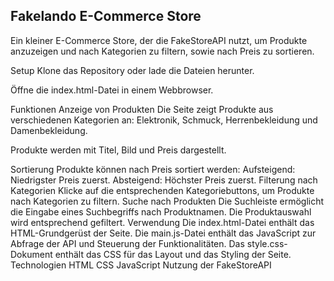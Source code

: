 ## Fakelando E-Commerce Store
Ein kleiner E-Commerce Store, der die FakeStoreAPI nutzt, um Produkte anzuzeigen und nach Kategorien zu filtern, sowie nach Preis zu sortieren.

Setup
Klone das Repository oder lade die Dateien herunter.

Öffne die index.html-Datei in einem Webbrowser.

Funktionen
Anzeige von Produkten
Die Seite zeigt Produkte aus verschiedenen Kategorien an: Elektronik, Schmuck, Herrenbekleidung und Damenbekleidung.

Produkte werden mit Titel, Bild und Preis dargestellt.

Sortierung
Produkte können nach Preis sortiert werden:
Aufsteigend: Niedrigster Preis zuerst.
Absteigend: Höchster Preis zuerst.
Filterung nach Kategorien
Klicke auf die entsprechenden Kategoriebuttons, um Produkte nach Kategorien zu filtern.
Suche nach Produkten
Die Suchleiste ermöglicht die Eingabe eines Suchbegriffs nach Produktnamen. Die Produktauswahl wird entsprechend gefiltert.
Verwendung
Die index.html-Datei enthält das HTML-Grundgerüst der Seite.
Die main.js-Datei enthält das JavaScript zur Abfrage der API und Steuerung der Funktionalitäten.
Das style.css-Dokument enthält das CSS für das Layout und das Styling der Seite.
Technologien
HTML
CSS
JavaScript
Nutzung der FakeStoreAPI

